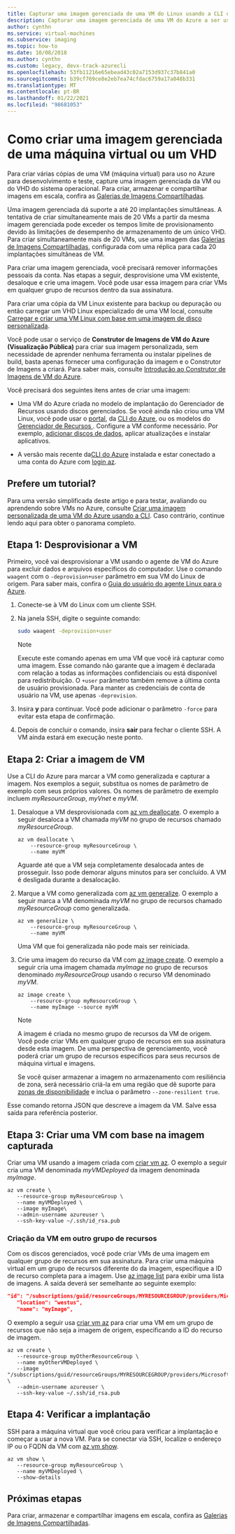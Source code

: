 ```yaml
---
title: Capturar uma imagem gerenciada de uma VM do Linux usando a CLI do Azure
description: Capturar uma imagem gerenciada de uma VM do Azure a ser usada para implantações em massa usando a CLI do Azure.
author: cynthn
ms.service: virtual-machines
ms.subservice: imaging
ms.topic: how-to
ms.date: 10/08/2018
ms.author: cynthn
ms.custom: legacy, devx-track-azurecli
ms.openlocfilehash: 53fb11216e65ebead43c02a7153d937c37b841a0
ms.sourcegitcommit: b39cf769ce8e2eb7ea74cfdac6759a17a048b331
ms.translationtype: MT
ms.contentlocale: pt-BR
ms.lasthandoff: 01/22/2021
ms.locfileid: "98681053"
---
```

# <a name="how-to-create-a-managed-image-of-a-virtual-machine-or-vhd"></a>Como criar uma imagem gerenciada de uma máquina virtual ou um VHD

Para criar várias cópias de uma VM (máquina virtual) para uso no Azure para desenvolvimento e teste, capture uma imagem gerenciada da VM ou do VHD do sistema operacional. Para criar, armazenar e compartilhar imagens em escala, confira as [Galerias de Imagens Compartilhadas](../shared-images-cli.md).

Uma imagem gerenciada dá suporte a até 20 implantações simultâneas. A tentativa de criar simultaneamente mais de 20 VMs a partir da mesma imagem gerenciada pode exceder os tempos limite de provisionamento devido às limitações de desempenho de armazenamento de um único VHD. Para criar simultaneamente mais de 20 VMs, use uma imagem das [Galerias de Imagens Compartilhadas](../shared-image-galleries.md), configurada com uma réplica para cada 20 implantações simultâneas de VM.

Para criar uma imagem gerenciada, você precisará remover informações pessoais da conta. Nas etapas a seguir, desprovisione uma VM existente, desaloque e crie uma imagem. Você pode usar essa imagem para criar VMs em qualquer grupo de recursos dentro da sua assinatura.

Para criar uma cópia da VM Linux existente para backup ou depuração ou então carregar um VHD Linux especializado de uma VM local, consulte [Carregar e criar uma VM Linux com base em uma imagem de disco personalizada](upload-vhd.md).  

Você pode usar o serviço de **Construtor de Imagens de VM do Azure (Visualização Pública)** para criar sua imagem personalizada, sem necessidade de aprender nenhuma ferramenta ou instalar pipelines de build, basta apenas fornecer uma configuração da imagem e o Construtor de Imagens a criará. Para saber mais, consulte [Introdução ao Construtor de Imagens de VM do Azure](../image-builder-overview.md).

Você precisará dos seguintes itens antes de criar uma imagem:

* Uma VM do Azure criada no modelo de implantação do Gerenciador de Recursos usando discos gerenciados. Se você ainda não criou uma VM Linux, você pode usar o [portal](quick-create-portal.md), da [CLI do Azure](quick-create-cli.md), ou os modelos do [Gerenciador de Recursos ](create-ssh-secured-vm-from-template.md). Configure a VM conforme necessário. Por exemplo, [adicionar discos de dados](add-disk.md), aplicar atualizações e instalar aplicativos. 

* A versão mais recente da[CLI do Azure](/cli/azure/install-az-cli2) instalada e estar conectado a uma conta do Azure com [login az](/cli/azure/reference-index#az-login).

## <a name="prefer-a-tutorial-instead"></a>Prefere um tutorial?

Para uma versão simplificada deste artigo e para testar, avaliando ou aprendendo sobre VMs no Azure, consulte [Criar uma imagem personalizada de uma VM do Azure usando a CLI](tutorial-custom-images.md).  Caso contrário, continue lendo aqui para obter o panorama completo.


## <a name="step-1-deprovision-the-vm"></a>Etapa 1: Desprovisionar a VM
Primeiro, você vai desprovisionar a VM usando o agente de VM do Azure para excluir dados e arquivos específicos do computador. Use o comando `waagent` com o `-deprovision+user` parâmetro em sua VM do Linux de origem. Para saber mais, confira o [Guia do usuário do agente Linux para o Azure](../extensions/agent-linux.md).

1. Conecte-se à VM do Linux com um cliente SSH.
2. Na janela SSH, digite o seguinte comando:
   
    ```bash
    sudo waagent -deprovision+user
    ```
   > [!NOTE]
   > Execute este comando apenas em uma VM que você irá capturar como uma imagem. Esse comando não garante que a imagem é declarada com relação a todas as informações confidenciais ou está disponível para redistribuição. O `+user` parâmetro também remove a última conta de usuário provisionada. Para manter as credenciais de conta de usuário na VM, use apenas `-deprovision`.
 
3. Insira **y** para continuar. Você pode adicionar o parâmetro `-force` para evitar esta etapa de confirmação.
4. Depois de concluir o comando, insira **sair** para fechar o cliente SSH.  A VM ainda estará em execução neste ponto.

## <a name="step-2-create-vm-image"></a>Etapa 2: Criar a imagem de VM
Use a CLI do Azure para marcar a VM como generalizada e capturar a imagem. Nos exemplos a seguir, substitua os nomes de parâmetro de exemplo com seus próprios valores. Os nomes de parâmetro de exemplo incluem *myResourceGroup*, *myVnet* e *myVM*.

1. Desaloque a VM desprovisionada com [az vm deallocate](/cli/azure/vm). O exemplo a seguir desaloca a VM chamada *myVM* no grupo de recursos chamado *myResourceGroup*.  
   
    ```azurecli
    az vm deallocate \
        --resource-group myResourceGroup \
        --name myVM
    ```
    
    Aguarde até que a VM seja completamente desalocada antes de prosseguir. Isso pode demorar alguns minutos para ser concluído.  A VM é desligada durante a desalocação.

2. Marque a VM como generalizada com [az vm generalize](/cli/azure/vm). O exemplo a seguir marca a VM denominada *myVM* no grupo de recursos chamado *myResourceGroup* como generalizada.
   
    ```azurecli
    az vm generalize \
        --resource-group myResourceGroup \
        --name myVM
    ```

    Uma VM que foi generalizada não pode mais ser reiniciada.

3. Crie uma imagem do recurso da VM com [az image create](/cli/azure/image#az-image-create). O exemplo a seguir cria uma imagem chamada *myImage* no grupo de recursos denominado *myResourceGroup* usando o recurso VM denominado *myVM*.
   
    ```azurecli
    az image create \
        --resource-group myResourceGroup \
        --name myImage --source myVM
    ```
   
   > [!NOTE]
   > A imagem é criada no mesmo grupo de recursos da VM de origem. Você pode criar VMs em qualquer grupo de recursos em sua assinatura desde esta imagem. De uma perspectiva de gerenciamento, você poderá criar um grupo de recursos específicos para seus recursos de máquina virtual e imagens.
   >
   > Se você quiser armazenar a imagem no armazenamento com resiliência de zona, será necessário criá-la em uma região que dê suporte para [zonas de disponibilidade](../../availability-zones/az-overview.md) e inclua o parâmetro `--zone-resilient true`.
   
Esse comando retorna JSON que descreve a imagem da VM. Salve essa saída para referência posterior.

## <a name="step-3-create-a-vm-from-the-captured-image"></a>Etapa 3: Criar uma VM com base na imagem capturada
Criar uma VM usando a imagem criada com [criar vm az](/cli/azure/vm). O exemplo a seguir cria uma VM denominada *myVMDeployed* da imagem denominada *myImage*.

```azurecli
az vm create \
   --resource-group myResourceGroup \
   --name myVMDeployed \
   --image myImage\
   --admin-username azureuser \
   --ssh-key-value ~/.ssh/id_rsa.pub
```

### <a name="creating-the-vm-in-another-resource-group"></a>Criação da VM em outro grupo de recursos 

Com os discos gerenciados, você pode criar VMs de uma imagem em qualquer grupo de recursos em sua assinatura. Para criar uma máquina virtual em um grupo de recursos diferente do da imagem, especifique a ID de recurso completa para a imagem. Use [az image list](/cli/azure/image#az-image-list) para exibir uma lista de imagens. A saída deverá ser semelhante ao seguinte exemplo:

```json
"id": "/subscriptions/guid/resourceGroups/MYRESOURCEGROUP/providers/Microsoft.Compute/images/myImage",
   "location": "westus",
   "name": "myImage",
```

O exemplo a seguir usa [criar vm az](/cli/azure/vm#az-vm-create) para criar uma VM em um grupo de recursos que não seja a imagem de origem, especificando a ID do recurso de imagem.

```azurecli
az vm create \
   --resource-group myOtherResourceGroup \
   --name myOtherVMDeployed \
   --image "/subscriptions/guid/resourceGroups/MYRESOURCEGROUP/providers/Microsoft.Compute/images/myImage" \
   --admin-username azureuser \
   --ssh-key-value ~/.ssh/id_rsa.pub
```


## <a name="step-4-verify-the-deployment"></a>Etapa 4: Verificar a implantação

SSH para a máquina virtual que você criou para verificar a implantação e começar a usar a nova VM. Para se conectar via SSH, localize o endereço IP ou o FQDN da VM com [az vm show](/cli/azure/vm#az-vm-show).

```azurecli
az vm show \
   --resource-group myResourceGroup \
   --name myVMDeployed \
   --show-details
```

## <a name="next-steps"></a>Próximas etapas
Para criar, armazenar e compartilhar imagens em escala, confira as [Galerias de Imagens Compartilhadas](../shared-images-cli.md).